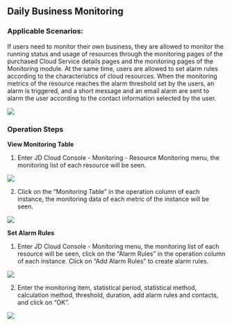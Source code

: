 ## Daily Business Monitoring	
 ### Applicable Scenarios:		
 If users need to monitor their own business, they are allowed to monitor the running status and usage of resources through the monitoring pages of the purchased Cloud Service details pages and the monitoring pages of the Monitoring module. At the same time, users are allowed to set alarm rules according to the characteristics of cloud resources. When the monitoring metrics of the resource reaches the alarm threshold set by the users, an alarm is triggered, and a short message and an email alarm are sent to alarm the user according to the contact information selected by the user.
 
 ![](https://raw.githubusercontent.com/jdcloudcom/en/Monitoring/image/Cloud-Monitor/Best-Practices/Best-Practices-08.png)
 
 ### Operation Steps		
 **View Monitoring Table**		
		
 1. Enter JD Cloud Console - Monitoring - Resource Monitoring menu, the monitoring list of each resource will be seen.	
 
![](https://raw.githubusercontent.com/jdcloudcom/en/Monitoring/image/Cloud-Monitor/Best-Practices/Best-Practices-04.png) 
 
 2. Click on the “Monitoring Table” in the operation column of each instance, the monitoring data of each metric of the instance will be seen.	
 
![](https://raw.githubusercontent.com/jdcloudcom/en/Monitoring/image/Cloud-Monitor/Best-Practices/Best-Practices-05.png) 

 **Set Alarm Rules**		
		
 1. Enter JD Cloud Console - Monitoring menu, the monitoring list of each resource will be seen, click on the “Alarm Rules” in the operation column of each instance. Click on “Add Alarm Rules” to create alarm rules.	
 
![](https://raw.githubusercontent.com/jdcloudcom/en/Monitoring/image/Cloud-Monitor/Best-Practices/Best-Practices-06.png) 

 2. Enter the monitoring item, statistical period, statistical method, calculation method, threshold, duration, add alarm rules and contacts, and click on “OK”.
 
![](https://raw.githubusercontent.com/jdcloudcom/en/Monitoring/image/Cloud-Monitor/Best-Practices/Best-Practices-07.png) 	
		
